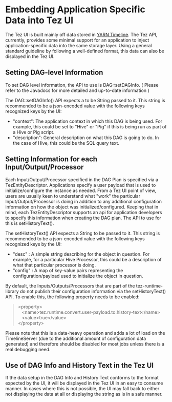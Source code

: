 <!--
   Licensed to the Apache Software Foundation (ASF) under one or more
   contributor license agreements.  See the NOTICE file distributed with
   this work for additional information regarding copyright ownership.
   The ASF licenses this file to You under the Apache License, Version 2.0
   (the "License"); you may not use this file except in compliance with
   the License.  You may obtain a copy of the License at

       http://www.apache.org/licenses/LICENSE-2.0

   Unless required by applicable law or agreed to in writing, software
   distributed under the License is distributed on an "AS IS" BASIS,
   WITHOUT WARRANTIES OR CONDITIONS OF ANY KIND, either express or implied.
   See the License for the specific language governing permissions and
   limitations under the License.
-->

<head><title>Embedding Application Specific Data into Tez UI</title></head>

# Embedding Application Specific Data into Tez UI

The Tez UI is built mainly off data stored in [YARN Timeline]. The Tez API, currently, provides some minimal support for an application to inject application-specific data into the same storage layer. Using a general standard guideline by following a well-defined format, this data can also be displayed in the Tez UI. 

## Setting DAG-level Information

To set DAG level information, the API to use is DAG::setDAGInfo.  ( Please refer to the Javadocs for more detailed and up-to-date information )

The DAG::setDAGInfo() API expects a to be String passed to it. This string is recommended to be a json-encoded value with the following keys recognized keys by the UI:

  - "context": The application context in which this DAG is being used. For example, this could be set to "Hive" or "Pig" if this is being run as part of a Hive or Pig script.
  - "description": General description on what this DAG is going to do. In the case of Hive, this could be the SQL query text.

## Setting Information for each Input/Output/Processor

Each Input/Output/Processor specified in the DAG Plan is specified via a TezEntityDescriptor. Applications specify a user payload that is used to initialize/configure the instance as needed. From a Tez UI point of view, users are usually keen to understand what "work" the particular Input/Output/Processor is doing in addition to any additional configuration information on how the object was initialized/configured. Keeping that in mind, each TezEntityDescriptor supports an api for application developers to specify this information when creating the DAG plan. The API to use for this is setHistoryText(). 

The setHistoryText() API expects a String to be passed to it. This string is recommended to be a json-encoded value with the following keys recognized keys by the UI:

  - "desc" : A simple string describing for the object in question. For example, for a particular Hive Processor, this could be a description of what that particular processor is doing.
  - "config" : A map of key-value pairs representing the configuration/payload used to initialize the object in question.

By default, the Inputs/Outputs/Processors that are part of the tez-runtime-library do not publish their configuration information via the setHistoryText() API. To enable this, the following property needs to be enabled:

> &lt;property&gt;<br/>
> &nbsp;&nbsp;&nbsp;&lt;name&gt;tez.runtime.convert.user-payload.to.history-text&lt;/name&gt;<br/>
> &nbsp;&nbsp;&nbsp;&lt;value&gt;true&lt;/value&gt;<br/>
> &lt;/property&gt;<br/>

Please note that this is a data-heavy operation and adds a lot of load on the TimelineServer (due to the additional amount of configuration data generated) and therefore should be disabled for most jobs unless there is a real debugging need.

## Use of DAG Info and History Text in the Tez UI

If the data setup in the DAG Info and History Text conforms to the format expected by the UI, it will be displayed in the Tez UI in an easy to consume manner. In cases where this is not possible, the UI may fall back to either not displaying the data at all or displaying the string as is in a safe manner. 

[YARN Timeline]:./tez_yarn_timeline.html
